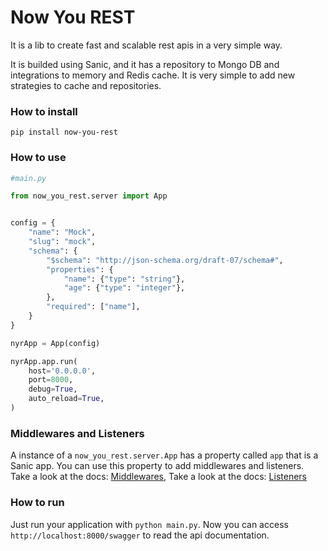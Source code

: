 # Now You REST

It is a lib to create fast and scalable rest apis in a very simple way.

It is builded using Sanic, and it has a repository to Mongo DB and integrations to memory and Redis cache. It is very simple to add new strategies to cache and repositories.

### How to install

`pip install now-you-rest`


### How to use

```python
#main.py

from now_you_rest.server import App


config = {
    "name": "Mock",
    "slug": "mock",
    "schema": {
        "$schema": "http://json-schema.org/draft-07/schema#",
        "properties": {
            "name": {"type": "string"},
            "age": {"type": "integer"},
        },
        "required": ["name"],
    }
}

nyrApp = App(config)

nyrApp.app.run(
    host='0.0.0.0',
    port=8000,
    debug=True,
    auto_reload=True,
)
```


### Middlewares and Listeners

A instance of a `now_you_rest.server.App` has a property called `app` that is a Sanic app. You can use this property to add middlewares and listeners. 
Take a look at the docs: [Middlewares](https://sanicframework.org/guide/basics/middleware.html#attaching-middleware), 
Take a look at the docs: [Listeners](https://sanicframework.org/guide/basics/listeners.html)


### How to run

Just run your application with `python main.py`. Now you can access `http://localhost:8000/swagger` to read the api documentation.


